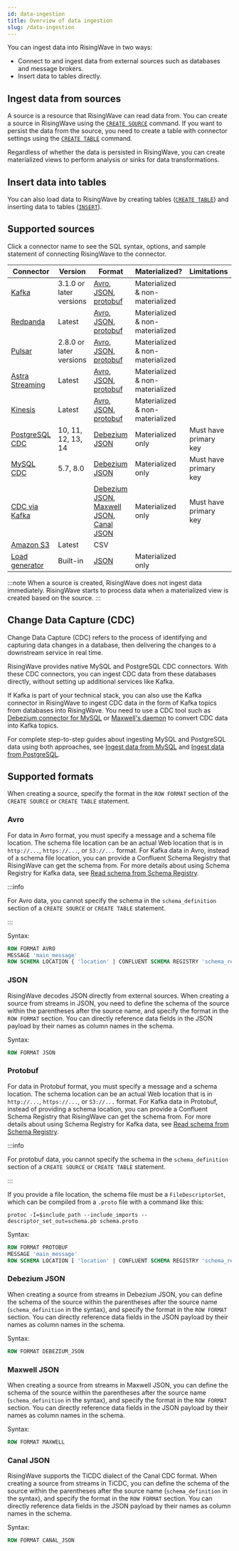 ```yaml
---
id: data-ingestion
title: Overview of data ingestion
slug: /data-ingestion
---
```


You can ingest data into RisingWave in two ways:

- Connect to and ingest data from external sources such as databases and message brokers.
- Insert data to tables directly.

## Ingest data from sources

A source is a resource that RisingWave can read data from. You can create a source in RisingWave using the [`CREATE SOURCE`](/sql/commands/sql-create-source.md) command. If you want to persist the data from the source, you need to create a table with connector settings using the [`CREATE TABLE`](/sql/commands/sql-create-source.md) command.

Regardless of whether the data is persisted in RisingWave, you can create materialized views to perform analysis or sinks for data transformations.

## Insert data into tables

You can also load data to RisingWave by creating tables ([`CREATE TABLE`](./sql/commands/sql-create-table.md)) and inserting data to tables ([`INSERT`](./sql/commands/sql-insert.md)).


## Supported sources

Click a connector name to see the SQL syntax, options, and sample statement of connecting RisingWave to the connector.

| Connector | Version | Format | Materialized? | Limitations |
|---------|---------|---------|---------|---------|
|[Kafka](/create-source/create-source-kafka.md)|3.1.0 or later versions	|[Avro](#avro), [JSON](#json), [protobuf](#protobuf)|	Materialized & non-materialized| |
|[Redpanda](/create-source/create-source-redpanda.md)|Latest|[Avro](#avro), [JSON](#json), [protobuf](#protobuf)|Materialized & non-materialized| |
|[Pulsar](/create-source/create-source-pulsar.md)|	2.8.0 or later versions|[Avro](#avro), [JSON](#json), [protobuf](#protobuf)|	Materialized & non-materialized| |
|[Astra Streaming](./guides/connector-astra-streaming.md)|Latest	|[Avro](#avro), [JSON](#json), [protobuf](#protobuf)|	Materialized & non-materialized| |
|[Kinesis](/create-source/create-source-kinesis.md)|	Latest|	[Avro](#avro), [JSON](#json), [protobuf](#protobuf)|	Materialized & non-materialized| |
|[PostgreSQL CDC](/guides/ingest-from-postgres-cdc.md)|	10, 11, 12, 13, 14|[Debezium JSON](#debezium-json)|	Materialized only|	Must have primary key|
|[MySQL CDC](/guides/ingest-from-mysql-cdc.md)|	5.7, 8.0|[Debezium JSON](#debezium-json)|	Materialized only|	Must have primary key|
|[CDC via Kafka](/create-source/create-source-cdc.md)||[Debezium JSON](#debezium-json), [Maxwell JSON](#maxwell-json), [Canal JSON](#canal-json)| Materialized only | Must have primary key|
|[Amazon S3](/create-source/create-source-s3.md)| Latest |CSV| |
|[Load generator](/create-source/create-source-datagen.md)|Built-in|[JSON](#json)|Materialized only||

:::note
When a source is created, RisingWave does not ingest data immediately. RisingWave starts to process data when a materialized view is created based on the source.
:::


## Change Data Capture (CDC)

Change Data Capture (CDC) refers to the process of identifying and capturing data changes in a database, then delivering the changes to a downstream service in real time. 

RisingWave provides native MySQL and PostgreSQL CDC connectors. With these CDC connectors, you can ingest CDC data from these databases directly, without setting up additional services like Kafka.

If Kafka is part of your technical stack, you can also use the Kafka connector in RisingWave to ingest CDC data in the form of Kafka topics from databases into RisingWave. You need to use a CDC tool such as [Debezium connector for MySQL](https://debezium.io/documentation/reference/stable/connectors/mysql.html) or [Maxwell's daemon](https://maxwells-daemon.io/) to convert CDC data into Kafka topics.

For complete step-to-step guides about ingesting MySQL and PostgreSQL data using both approaches, see [Ingest data from MySQL](/guides/ingest-from-mysql-cdc.md) and [Ingest data from PostgreSQL](/guides/ingest-from-postgres-cdc.md). 

## Supported formats

When creating a source, specify the format in the `ROW FORMAT` section of the `CREATE SOURCE` or `CREATE TABLE` statement.

### Avro

For data in Avro format, you must specify a message and a schema file location. The schema file location can be an actual Web location that is in `http://...`, `https://...`, or `S3://...` format. For Kafka data in Avro, instead of a schema file location, you can provide a Confluent Schema Registry that RisingWave can get the schema from. For more details about using Schema Registry for Kafka data, see [Read schema from Schema Registry](/create-source/create-source-kafka.md#read-schemas-from-schema-registry). 

:::info

For Avro data, you cannot specify the schema in the `schema_definition` section of a `CREATE SOURCE` or `CREATE TABLE` statement.

:::

Syntax:
```sql
ROW FORMAT AVRO 
MESSAGE 'main_message' 
ROW SCHEMA LOCATION { 'location' | CONFLUENT SCHEMA REGISTRY 'schema_registry_url' }
```

### JSON

RisingWave decodes JSON directly from external sources. When creating a source from streams in JSON, you need to define the schema of the source within the parentheses after the source name, and specify the format in the `ROW FORMAT` section. You can directly reference data fields in the JSON payload by their names as column names in the schema. 

Syntax:

```sql
ROW FORMAT JSON
```


### Protobuf

For data in Protobuf format, you must specify a message and a schema location. The schema location can be an actual Web location that is in `http://...`, `https://...`, or `S3://...` format. For Kafka data in Protobuf, instead of providing a schema location, you can provide a Confluent Schema Registry that RisingWave can get the schema from. For more details about using Schema Registry for Kafka data, see [Read schema from Schema Registry](/create-source/create-source-kafka.md#read-schemas-from-schema-registry).

:::info

For protobuf data, you cannot specify the schema in the `schema_definition` section of a `CREATE SOURCE` or `CREATE TABLE` statement.

:::

If you provide a file location, the schema file must be a `FileDescriptorSet`, which can be compiled from a `.proto` file with a command like this:

```shell
protoc -I=$include_path --include_imports --descriptor_set_out=schema.pb schema.proto
```

Syntax:
```sql
ROW FORMAT PROTOBUF 
MESSAGE 'main_message' 
ROW SCHEMA LOCATION [ 'location' | CONFLUENT SCHEMA REGISTRY 'schema_registry_url' ]
```

### Debezium JSON

When creating a source from streams in Debezium JSON, you can define the schema of the source within the parentheses after the source name (`schema_definition` in the syntax), and specify the format in the `ROW FORMAT` section. You can directly reference data fields in the JSON payload by their names as column names in the schema.

Syntax:
```sql
ROW FORMAT DEBEZIUM_JSON
```

### Maxwell JSON

When creating a source from streams in Maxwell JSON, you can define the schema of the source within the parentheses after the source name (`schema_definition` in the syntax), and specify the format in the `ROW FORMAT` section. You can directly reference data fields in the JSON payload by their names as column names in the schema.

Syntax:
```sql
ROW FORMAT MAXWELL
```
### Canal JSON

RisingWave supports the TiCDC dialect of the Canal CDC format. When creating a source from streams in TiCDC, you can define the schema of the source within the parentheses after the source name (`schema_definition` in the syntax), and specify the format in the `ROW FORMAT` section. You can directly reference data fields in the JSON payload by their names as column names in the schema.

Syntax:
```sql
ROW FORMAT CANAL_JSON
```



